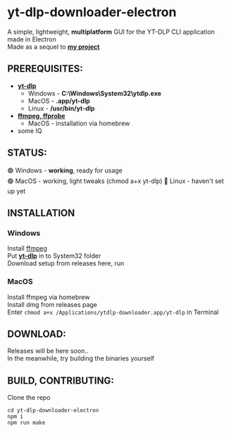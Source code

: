 # yt-dlp-downloader-electron
A simple, lightweight, **multiplatform** GUI for the YT-DLP CLI application made in Electron  
Made as a sequel to [**my project**](https://github.com/steveruu/yt-dlp-downloader-winforms)
## PREREQUISITES:
- [**yt-dlp**](https://github.com/yt-dlp/yt-dlp/releases/)
  - Windows - **C:\Windows\System32\ytdlp.exe**
  - MacOS - **.app/yt-dlp**
  - Linux - **/usr/bin/yt-dlp**
- [**ffmpeg, ffprobe**](https://ffmpeg.org/download.html)
  - MacOS - installation via homebrew
- some IQ   

## STATUS:
🟢 Windows - **working**, ready for usage  
🟢  MacOS - working, light tweaks (chmod a+x yt-dlp)
🔴 Linux - haven't set up yet

## INSTALLATION
### Windows
Install [ffmpeg](https://ffmpeg.org/download.html)  
Put [**yt-dlp**](https://github.com/yt-dlp/yt-dlp/releases/) in to System32 folder  
Download setup from releases here, run  
### MacOS
Install ffmpeg via homebrew  
Install dmg from releases page  
Enter `chmod a+x /Applications/ytdlp-downloader.app/yt-dlp` in Terminal  

## DOWNLOAD:
Releases will be here soon..  
In the meanwhile, try building the binaries yourself

## BUILD, CONTRIBUTING:
Clone the repo
````
cd yt-dlp-downloader-electron
npm i
npm run make
````
